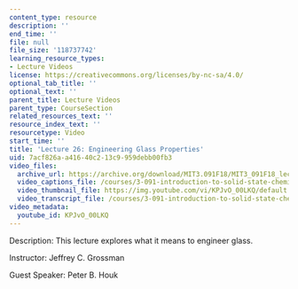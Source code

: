 ```yaml
---
content_type: resource
description: ''
end_time: ''
file: null
file_size: '118737742'
learning_resource_types:
- Lecture Videos
license: https://creativecommons.org/licenses/by-nc-sa/4.0/
optional_tab_title: ''
optional_text: ''
parent_title: Lecture Videos
parent_type: CourseSection
related_resources_text: ''
resource_index_text: ''
resourcetype: Video
start_time: ''
title: 'Lecture 26: Engineering Glass Properties'
uid: 7acf826a-a416-40c2-13c9-959debb00fb3
video_files:
  archive_url: https://archive.org/download/MIT3.091F18/MIT3_091F18_lec26_300k.mp4
  video_captions_file: /courses/3-091-introduction-to-solid-state-chemistry-fall-2018/KPJvO_00LKQ_captions.webvtt
  video_thumbnail_file: https://img.youtube.com/vi/KPJvO_00LKQ/default.jpg
  video_transcript_file: /courses/3-091-introduction-to-solid-state-chemistry-fall-2018/KPJvO_00LKQ_transcript.pdf
video_metadata:
  youtube_id: KPJvO_00LKQ
---
```


Description: This lecture explores what it means to engineer glass.

Instructor: Jeffrey C. Grossman

Guest Speaker: Peter B. Houk


